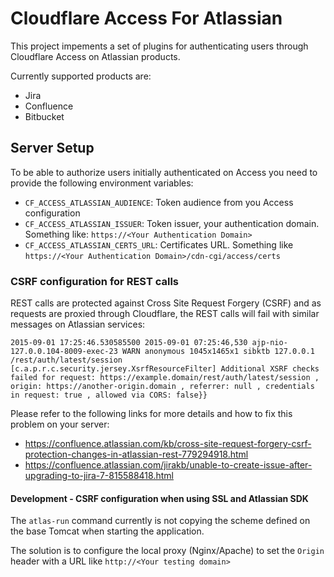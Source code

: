 # Cloudflare Access For Atlassian

This project impements a set of plugins for authenticating users through Cloudflare Access on Atlassian products.

Currently supported products are:
- Jira
- Confluence
- Bitbucket

## Server Setup

To be able to authorize users initially authenticated on Access you need to provide the following environment variables:
- `CF_ACCESS_ATLASSIAN_AUDIENCE`: Token audience from you Access configuration
- `CF_ACCESS_ATLASSIAN_ISSUER`: Token issuer, your authentication domain. Something like: `https://<Your Authentication Domain>`
- `CF_ACCESS_ATLASSIAN_CERTS_URL`: Certificates URL. Something like `https://<Your Authentication Domain>/cdn-cgi/access/certs`


### CSRF configuration for REST calls

REST calls are protected against Cross Site Request Forgery (CSRF) and as requests are proxied through Cloudflare, the REST calls will fail with similar messages on Atlassian services:

```
2015-09-01 17:25:46.530585500 2015-09-01 07:25:46,530 ajp-nio-127.0.0.104-8009-exec-23 WARN anonymous 1045x1465x1 sibktb 127.0.0.1 /rest/auth/latest/session [c.a.p.r.c.security.jersey.XsrfResourceFilter] Additional XSRF checks failed for request: https://example.domain/rest/auth/latest/session , origin: https://another-origin.domain , referrer: null , credentials in request: true , allowed via CORS: false}}
```

Please refer to the following links for more details and how to fix this problem on your server:

- https://confluence.atlassian.com/kb/cross-site-request-forgery-csrf-protection-changes-in-atlassian-rest-779294918.html
- https://confluence.atlassian.com/jirakb/unable-to-create-issue-after-upgrading-to-jira-7-815588418.html


#### Development - CSRF configuration when using SSL and Atlassian SDK

The `atlas-run` command currently is not copying the scheme defined on the base Tomcat when starting the application.

The solution is to configure the local proxy (Nginx/Apache) to set the `Origin` header with a URL like `http://<Your testing domain>` 